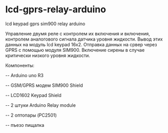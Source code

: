 # lcd-gprs-relay-arduino
lcd keypad gprs sim900 relay arduino

Управление двумя реле с контролем их включения и включения, контролем аналогового сигнала датчика уровня жидкости. Вывод этих данных на модуль lcd keypad 16x2. Отправка данных на срвер через GPRS с помощью модуля SIM900. Включение сирены в случае критически низкого уровня жидкости.

Компоненты:

 -- Arduino uno R3
 
 -- GSM/GPRS модем SIM900 Shield
 
 -- LCD1602 Keypad Shield
 
 -- 2 штуки Arduino Relay module
 
 -- 2 оптопары (PC2501)
 
 -- пъезо пищалка
